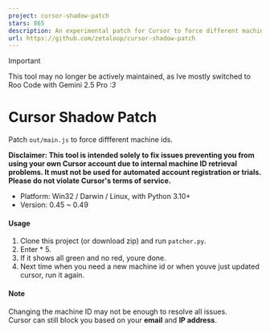 ```yaml
---
project: cursor-shadow-patch
stars: 865
description: An experimental patch for Cursor to force different machine ids.
url: https://github.com/zetaloop/cursor-shadow-patch
---
```


Important

This tool may no longer be actively maintained, as Ive mostly switched to Roo Code with Gemini 2.5 Pro _:3_

Cursor Shadow Patch
===================

Patch `out/main.js` to force diffferent machine ids.

**Disclaimer: This tool is intended solely to fix issues preventing you from using your own Cursor account due to internal machine ID retrieval problems. It must not be used for automated account registration or trials. Please do not violate Cursor's terms of service.**

-   Platform: Win32 / Darwin / Linux, with Python 3.10+
-   Version: 0.45 ~ 0.49

#### Usage

1.  Clone this project (or download zip) and run `patcher.py`.
2.  Enter \* 5.
3.  If it shows all green and no red, youre done.
4.  Next time when you need a new machine id or when youve just updated cursor, run it again.

#### Note

Changing the machine ID may not be enough to resolve all issues.  
Cursor can still block you based on your **email** and **IP address**.
